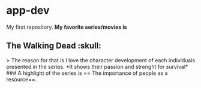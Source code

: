 # app-dev
My first repository.
**My favorite series/movies is**
<h2>The Walking Dead :skull:</h2>
> The reason for that is I love the character development of each individuals presented in the series.
*It shows their passion and strenght for survival*
### A highlight of the series is == The importance of people as a resource==.
